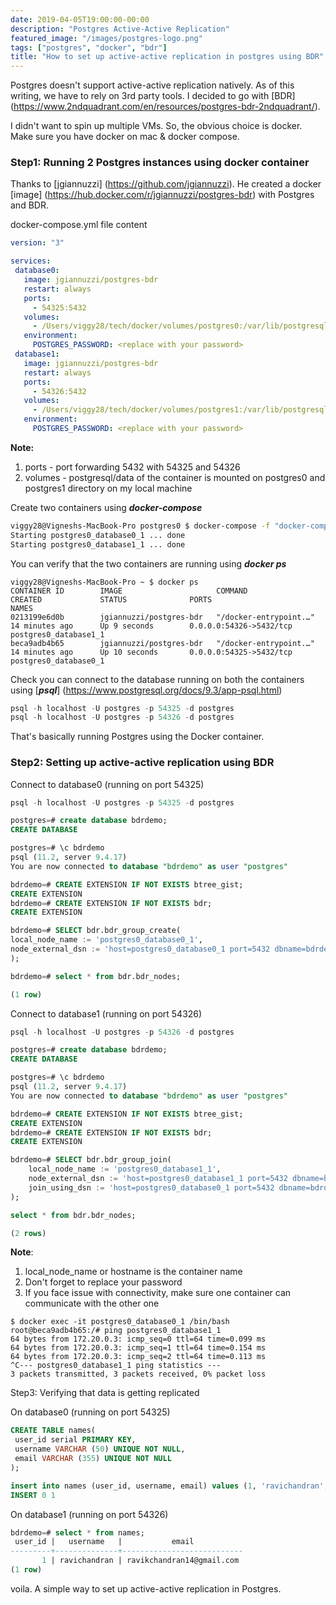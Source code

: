 ```yaml
---
date: 2019-04-05T19:00:00-00:00
description: "Postgres Active-Active Replication"
featured_image: "/images/postgres-logo.png"
tags: ["postgres", "docker", "bdr"]
title: "How to set up active-active replication in postgres using BDR"
---
```


Postgres doesn't support active-active replication natively. As of this writing, we have to rely on 3rd party tools. I decided to go with [BDR] (<https://www.2ndquadrant.com/en/resources/postgres-bdr-2ndquadrant/>).

I didn't want to spin up multiple VMs. So, the obvious choice is docker. Make sure you have docker on mac & docker compose.

### Step1: Running 2 Postgres instances using docker container

Thanks to [jgiannuzzi] (<https://github.com/jgiannuzzi>). He created a docker [image] (<https://hub.docker.com/r/jgiannuzzi/postgres-bdr>) with Postgres and BDR.

docker-compose.yml file content

```yml
version: "3"

services:
 database0:
   image: jgiannuzzi/postgres-bdr
   restart: always
   ports:
     - 54325:5432
   volumes:
     - /Users/viggy28/tech/docker/volumes/postgres0:/var/lib/postgresql/data
   environment:
     POSTGRES_PASSWORD: <replace with your password>
 database1:
   image: jgiannuzzi/postgres-bdr
   restart: always
   ports:
     - 54326:5432
   volumes:
     - /Users/viggy28/tech/docker/volumes/postgres1:/var/lib/postgresql/data
   environment:
     POSTGRES_PASSWORD: <replace with your password>
```

**Note:**

  1. ports - port forwarding 5432 with 54325 and 54326
  2. volumes - postgresql/data of the container is mounted on postgres0 and postgres1 directory on my local machine

Create two containers using ***docker-compose***

```bash
viggy28@Vigneshs-MacBook-Pro postgres0 $ docker-compose -f "docker-compose.yml" up -d --build
Starting postgres0_database0_1 ... done
Starting postgres0_database1_1 ... done
```

You can verify that the two containers are running using ***docker ps***

```shell
viggy28@Vigneshs-MacBook-Pro ~ $ docker ps
CONTAINER ID        IMAGE                     COMMAND                  CREATED             STATUS              PORTS                     NAMES
0213199e6d0b        jgiannuzzi/postgres-bdr   "/docker-entrypoint.…"   14 minutes ago      Up 9 seconds        0.0.0.0:54326->5432/tcp   postgres0_database1_1
beca9adb4b65        jgiannuzzi/postgres-bdr   "/docker-entrypoint.…"   14 minutes ago      Up 10 seconds       0.0.0.0:54325->5432/tcp   postgres0_database0_1
```

Check you can connect to the database running on both the containers using [***psql***] (<https://www.postgresql.org/docs/9.3/app-psql.html>)

```sql
psql -h localhost -U postgres -p 54325 -d postgres
psql -h localhost -U postgres -p 54326 -d postgres
```

That's basically running Postgres using the Docker container.

### Step2: Setting up active-active replication using BDR

Connect to database0 (running on port 54325)

```sql
psql -h localhost -U postgres -p 54325 -d postgres

postgres=# create database bdrdemo;
CREATE DATABASE

postgres=# \c bdrdemo
psql (11.2, server 9.4.17)
You are now connected to database "bdrdemo" as user "postgres"

bdrdemo=# CREATE EXTENSION IF NOT EXISTS btree_gist;
CREATE EXTENSION
bdrdemo=# CREATE EXTENSION IF NOT EXISTS bdr;
CREATE EXTENSION

bdrdemo=# SELECT bdr.bdr_group_create(
local_node_name := 'postgres0_database0_1',
node_external_dsn := 'host=postgres0_database0_1 port=5432 dbname=bdrdemo password=replace with your password'
);

bdrdemo=# select * from bdr.bdr_nodes;

(1 row)
```

Connect to database1 (running on port 54326)

``` sql
psql -h localhost -U postgres -p 54326 -d postgres

postgres=# create database bdrdemo;
CREATE DATABASE

postgres=# \c bdrdemo
psql (11.2, server 9.4.17)
You are now connected to database "bdrdemo" as user "postgres"

bdrdemo=# CREATE EXTENSION IF NOT EXISTS btree_gist;
CREATE EXTENSION
bdrdemo=# CREATE EXTENSION IF NOT EXISTS bdr;
CREATE EXTENSION

bdrdemo=# SELECT bdr.bdr_group_join(
    local_node_name := 'postgres0_database1_1',
    node_external_dsn := 'host=postgres0_database1_1 port=5432 dbname=bdrdemo password=replace with your password',
    join_using_dsn := 'host=postgres0_database0_1 port=5432 dbname=bdrdemo password=replace with your password'
);

select * from bdr.bdr_nodes;

(2 rows)
```

**Note**:
  
  1. local_node_name or hostname is the container name
  2. Don't forget to replace your password
  3. If you face issue with connectivity, make sure one container can communicate with the other one

```shell
$ docker exec -it postgres0_database0_1 /bin/bash
root@beca9adb4b65:/# ping postgres0_database1_1
64 bytes from 172.20.0.3: icmp_seq=0 ttl=64 time=0.099 ms
64 bytes from 172.20.0.3: icmp_seq=1 ttl=64 time=0.154 ms
64 bytes from 172.20.0.3: icmp_seq=2 ttl=64 time=0.113 ms
^C--- postgres0_database1_1 ping statistics ---
3 packets transmitted, 3 packets received, 0% packet loss
```

Step3: Verifying that data is getting replicated

On database0 (running on port 54325)

```sql
CREATE TABLE names(
 user_id serial PRIMARY KEY,
 username VARCHAR (50) UNIQUE NOT NULL,
 email VARCHAR (355) UNIQUE NOT NULL
);

insert into names (user_id, username, email) values (1, 'ravichandran', 'ravikchandran14@gmail.com');
INSERT 0 1

```

On database1 (running on port 54326)

```sql
bdrdemo=# select * from names;
 user_id |   username   |           email           
---------+--------------+---------------------------
       1 | ravichandran | ravikchandran14@gmail.com
(1 row)
```

voila. A simple way to set up active-active replication in Postgres.
